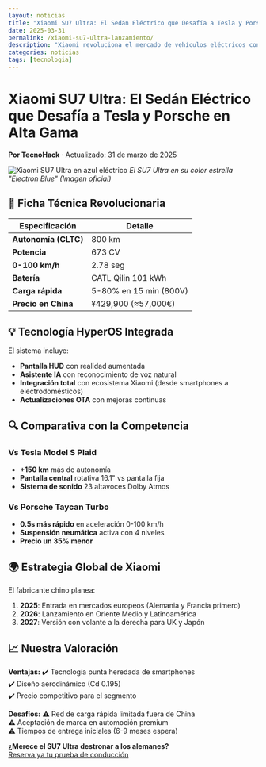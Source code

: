 ```yaml
---
layout: noticias
title: "Xiaomi SU7 Ultra: El Sedán Eléctrico que Desafía a Tesla y Porsche en Alta Gama"
date: 2025-03-31
permalink: /xiaomi-su7-ultra-lanzamiento/
description: "Xiaomi revoluciona el mercado de vehículos eléctricos con el SU7 Ultra, un sedán premium con 800 km de autonomía y tecnología HyperOS. Analizamos sus specs y precio."
categories: noticias
tags: [tecnologia]
---
```


# Xiaomi SU7 Ultra: El Sedán Eléctrico que Desafía a Tesla y Porsche en Alta Gama

**Por TecnoHack** · Actualizado: 31 de marzo de 2025

![Xiaomi SU7 Ultra en azul eléctrico](https://tecnohack-es.github.io/assets/img/xiaomi-su7-ultra-2025.jpg)
*El SU7 Ultra en su color estrella "Electron Blue" (Imagen oficial)*

## 🚗 Ficha Técnica Revolucionaria

| Especificación | Detalle |
|---------------|---------|
| **Autonomía (CLTC)** | 800 km |
| **Potencia** | 673 CV |
| **0-100 km/h** | 2.78 seg |
| **Batería** | CATL Qilin 101 kWh |
| **Carga rápida** | 5-80% en 15 min (800V) |
| **Precio en China** | ¥429,900 (≈57,000€) |

## 💡 Tecnología HyperOS Integrada

El sistema incluye:
- **Pantalla HUD** con realidad aumentada
- **Asistente IA** con reconocimiento de voz natural
- **Integración total** con ecosistema Xiaomi (desde smartphones a electrodomésticos)
- **Actualizaciones OTA** con mejoras continuas

## 🔍 Comparativa con la Competencia

### Vs Tesla Model S Plaid
- **+150 km** más de autonomía
- **Pantalla central** rotativa 16.1" vs pantalla fija
- **Sistema de sonido** 23 altavoces Dolby Atmos

### Vs Porsche Taycan Turbo
- **0.5s más rápido** en aceleración 0-100 km/h
- **Suspensión neumática** activa con 4 niveles
- **Precio un 35% menor**

## 🌍 Estrategia Global de Xiaomi

El fabricante chino planea:
1. **2025**: Entrada en mercados europeos (Alemania y Francia primero)
2. **2026**: Lanzamiento en Oriente Medio y Latinoamérica
3. **2027**: Versión con volante a la derecha para UK y Japón

## 📈 Nuestra Valoración

**Ventajas:**
✔️ Tecnología punta heredada de smartphones  
✔️ Diseño aerodinámico (Cd 0.195)  
✔️ Precio competitivo para el segmento  

**Desafíos:**
⚠️ Red de carga rápida limitada fuera de China  
⚠️ Aceptación de marca en automoción premium  
⚠️ Tiempos de entrega iniciales (6-9 meses espera)  

**¿Merece el SU7 Ultra destronar a los alemanes?**  
[Reserva ya tu prueba de conducción](https://www.mi.com/global/su7) 